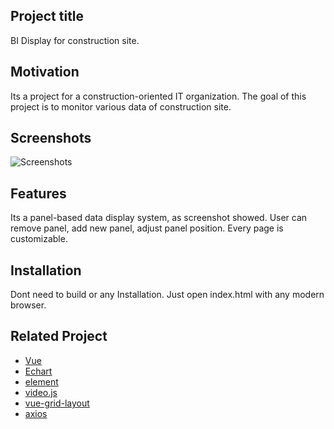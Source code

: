 ## Project title
BI Display for construction site.

## Motivation
Its a project for a construction-oriented IT organization. The goal of this project is to monitor various data of construction site.

## Screenshots
![Screenshots](./img/BI.gif)

## Features
Its a panel-based data display system, as screenshot showed.
User can remove panel, add new panel, adjust panel position. Every page is customizable.

## Installation
Dont need to build or any Installation. Just open index.html with any modern browser.

## Related Project

- [Vue](https://github.com/vuejs/vue)
- [Echart](https://github.com/apache/incubator-echarts)
- [element](https://github.com/ElemeFE/element)
- [video.js](https://github.com/videojs/video.js)
- [vue-grid-layout](https://github.com/jbaysolutions/vue-grid-layout)
- [axios](https://github.com/axios/axios)
